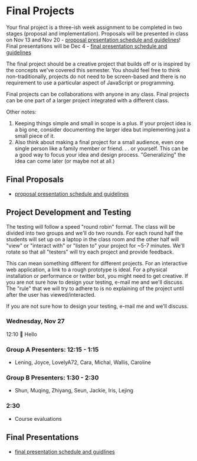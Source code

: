 # Final Projects

Your final project is a three-ish week assignment to be completed in two stages (proposal and implementation). Proposals will be presented in class on Nov 13 and Nov 20 - [proposal presentation schedule and guidelines](proposals.md)! Final presentations will be Dec 4 - [final presentation schedule and guidelines](documentation.md)

The final project should be a creative project that builds off or is inspired by the concepts we've covered this semester. You should feel free to think non-traditionally, projects do not need to be screen-based and there is no requirement to use a particular aspect of JavaScript or programming.

Final projects can be collaborations with anyone in any class. Final projects can be one part of a larger project integrated with a different class.

Other notes:

1. Keeping things simple and small in scope is a plus. If your project idea is a big one, consider documenting the larger idea but implementing just a small piece of it.
2. Also think about making a final project for a small audience, even one single person like a family member or friend. . . or yourself. This can be a good way to focus your idea and design process. "Generalizing" the idea can come later (or maybe not at all.)

## Final Proposals

- [proposal presentation schedule and guidelines](proposals.md)

## Project Development and Testing

The testing will follow a speed "round robin" format. The class will be divided into two groups and we'll do two rounds. For each round half the students will set up on a laptop in the class room and the other half will "view" or "interact with" or "listen to" your project for ~5-7 minutes. We'll rotate so that all "testers" will try each project and provide feedback.

This can mean something different for different projects. For an interactive web application, a link to a rough prototype is ideal. For a physical installation or performance or twitter bot, you might need to get creative. If you are not sure how to design your testing, e-mail me and we'll discuss. The "rule" that we will try to adhere to is no explaining of the project until after the user has viewed/interacted.

If you are not sure how to design your testing, e-mail me and we'll discuss.

### Wednesday, Nov 27

12:10 👋 Hello

### Group A Presenters: 12:15 - 1:15

- Lening, Joyce, LovelyA72, Cara, Michal, Wallis, Caroline

### Group B Presenters: 1:30 - 2:30

- Shun, Muqing, Zhiyang, Seun, Jackie, Iris, Lejing

### 2:30

- Course evaluations

## Final Presentations

- [final presentation schedule and guidlines](documentation.md)
